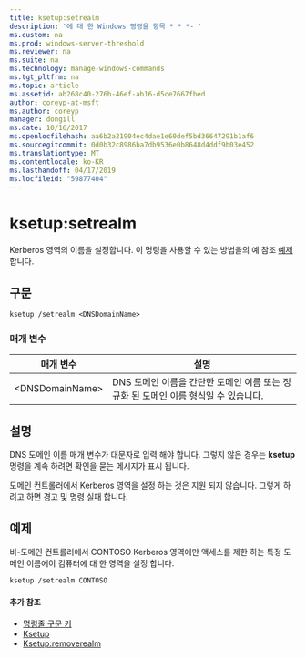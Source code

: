 ```yaml
---
title: ksetup:setrealm
description: '에 대 한 Windows 명령을 항목 * * *- '
ms.custom: na
ms.prod: windows-server-threshold
ms.reviewer: na
ms.suite: na
ms.technology: manage-windows-commands
ms.tgt_pltfrm: na
ms.topic: article
ms.assetid: ab268c40-276b-46ef-ab16-d5ce7667fbed
author: coreyp-at-msft
ms.author: coreyp
manager: dongill
ms.date: 10/16/2017
ms.openlocfilehash: aa6b2a21904ec4dae1e60def5bd36647291b1af6
ms.sourcegitcommit: 0d0b32c8986ba7db9536e0b8648d4ddf9b03e452
ms.translationtype: MT
ms.contentlocale: ko-KR
ms.lasthandoff: 04/17/2019
ms.locfileid: "59877404"
---
```

# <a name="ksetupsetrealm"></a>ksetup:setrealm



Kerberos 영역의 이름을 설정합니다. 이 명령을 사용할 수 있는 방법을의 예 참조 [예제](#BKMK_Examples)합니다.

## <a name="syntax"></a>구문

```
ksetup /setrealm <DNSDomainName>
```

### <a name="parameters"></a>매개 변수

|매개 변수|설명|
|---------|-----------|
|\<DNSDomainName>|DNS 도메인 이름을 간단한 도메인 이름 또는 정규화 된 도메인 이름 형식일 수 있습니다.|

## <a name="remarks"></a>설명

DNS 도메인 이름 매개 변수가 대문자로 입력 해야 합니다. 그렇지 않은 경우는 **ksetup** 명령을 계속 하려면 확인을 묻는 메시지가 표시 됩니다.

도메인 컨트롤러에서 Kerberos 영역을 설정 하는 것은 지원 되지 않습니다. 그렇게 하려고 하면 경고 및 명령 실패 합니다.

## <a name="BKMK_Examples"></a>예제

비-도메인 컨트롤러에서 CONTOSO Kerberos 영역에만 액세스를 제한 하는 특정 도메인 이름에이 컴퓨터에 대 한 영역을 설정 합니다.
```
ksetup /setrealm CONTOSO
```

#### <a name="additional-references"></a>추가 참조

-   [명령줄 구문 키](command-line-syntax-key.md)
-   [Ksetup](ksetup.md)
-   [Ksetup:removerealm](ksetup-removerealm.md)